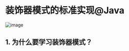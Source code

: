 # 装饰器模式的标准实现@Java
![image](https://user-images.githubusercontent.com/64548919/131220641-53fd4fc6-f0c9-4a45-b559-9cb27c39138e.png)
## 1. 为什么要学习装饰器模式？
